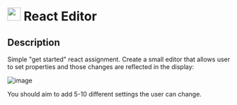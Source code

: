 <img src="https://cloud.githubusercontent.com/assets/478864/22186847/68223ce6-e0b1-11e6-8a62-0e3edc96725e.png" width=30> React Editor
 ===
 
 ## Description
 
 Simple "get started" react assignment. Create a small editor that allows user to set properties 
 and those changes are reflected in the display:
 
 ![image](https://cloud.githubusercontent.com/assets/478864/26072382/2249f0c6-3960-11e7-9d7f-d5bc9e283fd3.png)
 
 You should aim to add 5-10 different settings the user can change.
